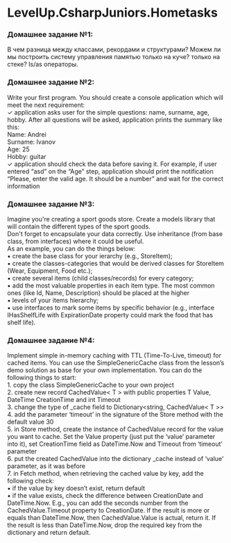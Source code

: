 # LevelUp.CsharpJuniors.Hometasks

### Домашнее задание №1:
В чем разница между классами, рекордами и структурами? Можем ли мы построить систему управления памятью только на куче? только на стеке?
Is/as операторы. 
<br>
### Домашнее задание №2:
Write your first program. You should create a console application which will meet the next 
requirement:
<br>✓ application asks user for the simple questions: name, surname, age, hobby. After all questions will be asked, 
application prints the summary like this:
<br>Name: Andrei
<br>Surname: Ivanov
<br>Age: 25
<br>Hobby: guitar
<br>✓ application should check the data before saving it. For example, if user entered “asd” on the “Age” step, application 
should print the notification “Please, enter the valid age. It should be a number” and wait for the correct 
information
<br>
### Домашнее задание №3:
Imagine you're creating a sport goods store. Create a models library that will contain the different types of the sport goods.
<br>Don't forget to encapsulate your data correctly. Use inheritance (from base class, from interfaces) where it could be useful.
<br>As an example, you can do the things below:
<br>▪ create the base class for your ierarchy (e.g., StoreItem);
<br>▪ create the classes-categories that would be derived classes for StoreItem (Wear, Equipment, Food etc.);
<br>▪ create several items (child classes/records) for every category;
<br>▪ add the most valuable properties in each item type. The most common ones (like Id, Name, Description) should be 
placed at the higher
<br>▪ levels of your items hierarchy;
<br>▪ use interfaces to mark some items by specific behavior (e.g., interface IHasShelfLife with ExpirationDate property could 
mark the food that has shelf life).
<br>
### Домашнее задание №4:
Implement simple in-memory caching with TTL (Time-To-Live, timeout) for cached items. You can use the 
SimpleGenericCache class from the lesson’s demo solution as base for your own implementation. You can do the 
following things to start:
<br>1. copy the class SimpleGenericCache to your own project
<br>2. create new record CachedValue< T > with public properties T Value, DateTime CreationTime and int Timeout
<br>3. change the type of _cache field to Dictionary<string, CachedValue< T >>
<br>4. add the parameter ‘timeout’ in the signature of the Store method with the default value 30
<br>5. in Store method, create the instance of CachedValue record for the value you want to cache. Set the Value
property (just put the ‘value’ parameter into it), set CreationTime field as DateTime.Now and Timeout from 
‘timeout’ parameter
<br>6. put the created CachedValue<T> into the dictionary _cache instead of ‘value’ parameter, as it was before
<br>7. in Fetch method, when retrieving the cached value by key, add the following check:
<br>▪ if the value by key doesn’t exist, return default
<br>▪ if the value exists, check the difference between CreationDate and DateTime.Now. E.g., you can add the 
seconds number from the CachedValue.Timeout property to CreationDate. If the result is more or equals 
than DateTime.Now, then CachedValue.Value is actual, return it. If the result is less than DateTime.Now, 
drop the required key from the dictionary and return default.

